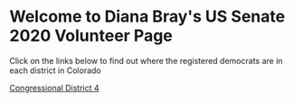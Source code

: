 # Welcome to Diana Bray's US Senate 2020 Volunteer Page

Click on the links below to find out where the registered democrats are in each district in Colorado

[Congressional District 4](./CD_4/CD_4_leaflet/index.html)
